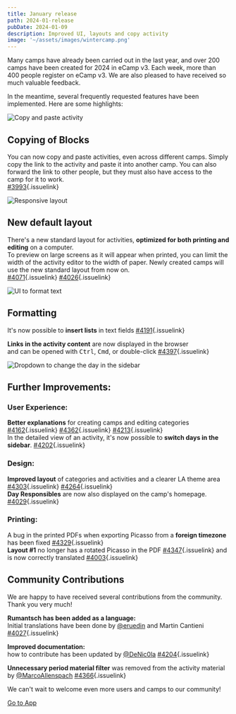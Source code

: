 ```yaml
---
title: January release
path: 2024-01-release
pubDate: 2024-01-09
description: Improved UI, layouts and copy activity
image: '~/assets/images/wintercamp.png'
---
```


Many camps have already been carried out in the last year, and over 200 camps have been created for 2024 in eCamp v3. Each week, more than 400 people register on eCamp v3. We are also pleased to have received so much valuable feedback.

In the meantime, several frequently requested features have been implemented. Here are some highlights:

<div class="simple-columns bg-slate-100">

![Copy and paste activity](~/assets/images/paste-activity.webp)

<div>

## Copying of Blocks
You can now copy and paste activities, even across different camps. Simply copy the link to the activity and paste it into another camp. You can also forward the link to other people, but they must also have access to the camp for it to work.<br/>
[#3993](https://github.com/ecamp/ecamp3/pull/3993){.issuelink}

</div>
</div>
<div class="simple-columns">

![Responsive layout](/responsivelayout.webp)

<div>

## New default layout
There's a new standard layout for activities, **optimized for both printing and editing** on a computer.<br/>
To preview on large screens as it will appear when printed, you can limit the width of the activity editor to the width of paper. Newly created camps will use the new standard layout from now on.<br/>
[#4071](https://github.com/ecamp/ecamp3/pull/4071){.issuelink} [#4026](https://github.com/ecamp/ecamp3/pull/4026){.issuelink}

</div>
</div>
<div class="simple-columns bg-slate-100">

![UI to format text](~/assets/images/formattierung.png)

<div>

## Formatting
It's now possible to **insert lists** in text fields [#4191](https://github.com/ecamp/ecamp3/pull/4191){.issuelink}

**Links in the activity content** are now displayed in the browser<br/> and can be opened with <kbd>Ctrl</kbd>, <kbd>Cmd</kbd>, or double-click [#4397](https://github.com/ecamp/ecamp3/pull/4397){.issuelink}

</div>
</div>
<div class="simple-columns">

![Dropdown to change the day in the sidebar](~/assets/images/day-overview-day-switching.webp)

<div>

## Further Improvements:
### User Experience:
**Better explanations** for creating camps and editing categories [#4162](https://github.com/ecamp/ecamp3/pull/4162){.issuelink} [#4362](https://github.com/ecamp/ecamp3/pull/4362){.issuelink} [#4213](https://github.com/ecamp/ecamp3/pull/4213){.issuelink}<br>
In the detailed view of an activity, it's now possible to **switch days in the sidebar**. [#4202](https://github.com/ecamp/ecamp3/pull/4202){.issuelink}

### Design:
**Improved layout** of categories and activities and a clearer LA theme area [#4303](https://github.com/ecamp/ecamp3/pull/4303){.issuelink} [#4264](https://github.com/ecamp/ecamp3/pull/4264){.issuelink}<br>
**Day Responsibles** are now also displayed on the camp's homepage. [#4029](https://github.com/ecamp/ecamp3/pull/4029){.issuelink}

### Printing:
A bug in the printed PDFs when exporting Picasso from a **foreign timezone** has been fixed  [#4329](https://github.com/ecamp/ecamp3/pull/4329){.issuelink}<br>
**Layout #1** no longer has a rotated Picasso in the PDF [#4347](https://github.com/ecamp/ecamp3/pull/4347){.issuelink} and is now correctly translated [#4003](https://github.com/ecamp/ecamp3/pull/4003){.issuelink}

</div>
</div>

## Community Contributions
We are happy to have received several contributions from the community. Thank you very much!

**Rumantsch has been added as a language:**<br>
Initial translations have been done by [@eruedin](https://github.com/eruedin) and Martin Cantieni [#4027](https://github.com/ecamp/ecamp3/pull/4027){.issuelink}

**Improved documentation:**<br> how to contribute has been updated by [@DeNic0la](https://github.com/DeNic0la) [#4204](https://github.com/ecamp/ecamp3/pull/4204){.issuelink}

**Unnecessary period material filter** was removed from the activity material by [@MarcoAllenspach](https://github.com/MarcoAllenspach) [#4366](https://github.com/ecamp/ecamp3/pull/4366){.issuelink}

We can't wait to welcome even more users and camps to our community!

<a class="btn secondary mr-4 mb-4" href="https://app.ecamp3.ch" target="_blank">Go to App</a>